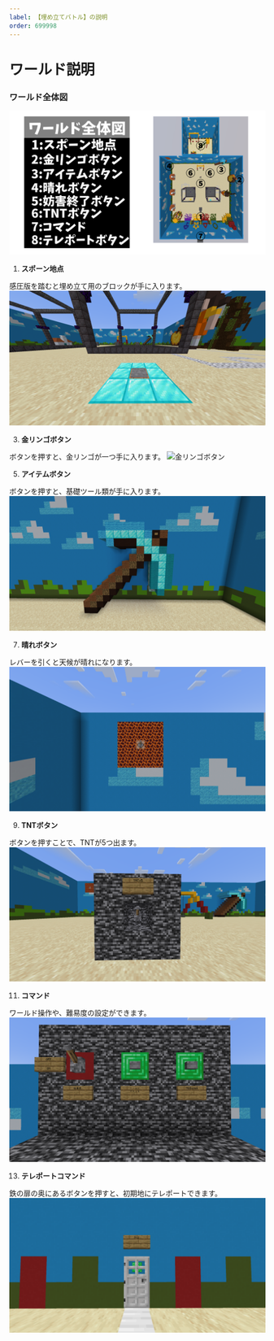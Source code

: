 ```yaml
---
label: 【埋め立てバトル】の説明
order: 699998
---
```



# ワールド説明
### ワールド全体図
![ワールド全体図](/image/battle1.PNG)

1. **スポーン地点**

感圧版を踏むと埋め立て用のブロックが手に入ります。
![スポーン地点](/image/battle2.png)

3. **金リンゴボタン**

ボタンを押すと、金リンゴが一つ手に入ります。
![金リンゴボタン](/iamge/kinringo.png)

5. **アイテムボタン**

ボタンを押すと、基礎ツール類が手に入ります。
![アイテムボタン](/image/battle5.png)

7. **晴れボタン**

レバーを引くと天候が晴れになります。
![晴れボタン](/image/battle6.png)

9. **TNTボタン**

ボタンを押すことで、TNTが5つ出ます。
![TNTボタン](/image/battle7.png)

11. **コマンド**

ワールド操作や、難易度の設定ができます。
![コマンド](/image/battle8.png)

13. **テレポートコマンド**

鉄の扉の奥にあるボタンを押すと、初期地にテレポートできます。
![テレポート](/image/battle9.png)
